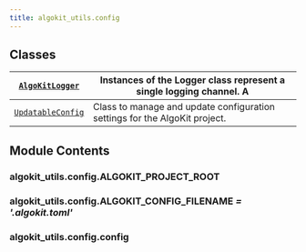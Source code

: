 ```yaml
---
title: algokit_utils.config
---
```

## Classes

| [`AlgoKitLogger`](#algokit_utils.config.AlgoKitLogger)       | Instances of the Logger class represent a single logging channel. A        |
|------------------------------------------------------------------------------|----------------------------------------------------------------------------|
| [`UpdatableConfig`](#algokit_utils.config.UpdatableConfig) | Class to manage and update configuration settings for the AlgoKit project. |

## Module Contents

### algokit_utils.config.ALGOKIT_PROJECT_ROOT

### algokit_utils.config.ALGOKIT_CONFIG_FILENAME *= '.algokit.toml'*

### algokit_utils.config.config
